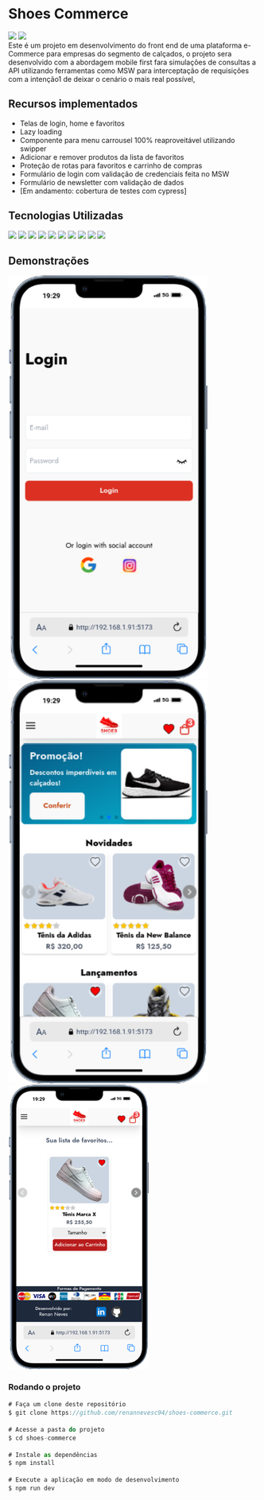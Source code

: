 # Shoes Commerce

<img src="https://img.shields.io/badge/VERSION-0.1-orange"> <img src="https://img.shields.io/badge/STATUS-EM%20DESENVOLVIMENTO-brightgreen"> <br>
Este é um projeto em desenvolvimento do front end de uma plataforma e-Commerce para empresas do segmento de calçados, o projeto sera desenvolvido com a abordagem mobile first fara simulações de consultas a API utilizando ferramentas como MSW para interceptação de requisições com a intenção1 de deixar o cenário o mais real possível,

## Recursos implementados

- Telas de login, home e favoritos
- Lazy loading
- Componente para menu carrousel 100% reaproveitável utilizando swipper
- Adicionar e remover produtos da lista de favoritos
- Proteção de rotas para favoritos e carrinho de compras
- Formulário de login com validação de credenciais feita no MSW
- Formulário de newsletter com validação de dados
- [Em andamento: cobertura de testes com cypress]

## Tecnologias Utilizadas

<div>
<img src="https://img.shields.io/badge/Vite-323330?style=for-the-badge&logo=Vite"/>
<img src="https://img.shields.io/badge/Typescript-323330?style=for-the-badge&logo=Typescript"/>
<img src="https://img.shields.io/badge/React-323330?style=for-the-badge&logo=React"/>
<img src="https://img.shields.io/badge/tailwind-323330?style=for-the-badge&logo=tailwindcss"/>
<img src="https://img.shields.io/badge/MsW-323330?style=for-the-badge&logo=MockServiceWorker"/>

<img src="https://img.shields.io/badge/axios-323330?style=for-the-badge&logo=axios"/>
<img src="https://img.shields.io/badge/swiper-323330?style=for-the-badge&logo=swiper"/>
<img src="https://img.shields.io/badge/zod-323330?style=for-the-badge&logo=zod"/>
<img src="https://img.shields.io/badge/react hook form-323330?style=for-the-badge&logo=reacthookform"/>

<img src="https://img.shields.io/badge/cypress-323330?style=for-the-badge&logo=cypress"/>

</div>

## Demonstrações

<div>

<img src="./exemples/login.png" width="400">
<img src="./exemples/home.png" width="400">
<img src="./exemples/favorite.png">
</div>

### Rodando o projeto

```Javascript
# Faça um clone deste repositório
$ git clone https://github.com/renannevesc94/shoes-commerce.git

# Acesse a pasta do projeto
$ cd shoes-commerce

# Instale as dependências
$ npm install

# Execute a aplicação em modo de desenvolvimento
$ npm run dev
```
